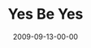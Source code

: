 ---
layout: message
category: message
series: "Commitment"
title: "Yes Be Yes"
date: 2009-09-13-00-00
message_id: 581
audio: "http://s3.amazonaws.com/crossroads-media/messages/audio/commitment.mp3"
audio-duration: "32:27"
description: "Chuck Mingo discusses the importance of keeping commitments."
video: "http://s3.amazonaws.com/crossroads-media/messages/video/Commitment1.mp4"
video-duration: "32:27"
video-image: "http://s3.amazonaws.com/crossroads-media/images/Commitment1-still.jpg"
explicit: false
---